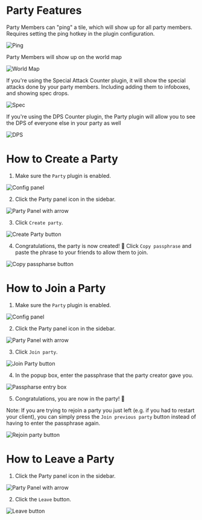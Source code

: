 # Party Features

Party Members can "ping" a tile, which will show up for all party members. Requires setting the ping hotkey in the plugin configuration.

![Ping](img/party/party_ping.gif)

Party Members will show up on the world map

![World Map](img/party/party_tilemap.png)

If you're using the Special Attack Counter plugin, it will show the special attacks done by your party members. Including adding them to infoboxes, and showing spec drops.

![Spec](img/party/party_specs.gif)

If you're using the DPS Counter plugin, the Party plugin will allow you to see the DPS of everyone else in your party as well

![DPS](img/party/party_dps.png)

# How to Create a Party

1. Make sure the `Party` plugin is enabled.

![Config panel](img/party/party_plugin.png)

2. Click the Party panel icon in the sidebar.

![Party Panel with arrow](img/party/party_sidebar.png)

3. Click `Create party`.

![Create Party button](img/party/party_create.png)


4. Congratulations, the party is now created! :tada: Click `Copy passphrase` and paste the phrase to your friends to allow them to join.

![Copy passpharse button](img/party/party_copy_passphrase.png)


# How to Join a Party

1. Make sure the `Party` plugin is enabled.

![Config panel](img/party/party_plugin.png)

2. Click the Party panel icon in the sidebar.

![Party Panel with arrow](img/party/party_sidebar.png)

3. Click `Join party`.

![Join Party button](img/party/party_join.png)

4. In the popup box, enter the passphrase that the party creator gave you.

![Passpharse entry box](img/party/party_enter_passphrase.png)

5. Congratulations, you are now in the party! :tada:

Note: If you are trying to rejoin a party you just left (e.g. if you had to restart your client), you can simply press the `Join previous party` button instead of having to enter the passphrase again.

![Rejoin party button](img/party/party_rejoin.png)


# How to Leave a Party

1. Click the Party panel icon in the sidebar.

![Party Panel with arrow](img/party/party_sidebar.png)

2. Click the `Leave` button.

![Leave button](img/party/party_leave.png)

